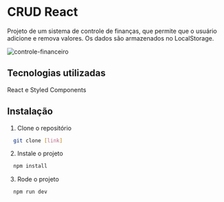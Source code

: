 
# CRUD React

Projeto de um sistema de controle de finanças, que permite que o usuário adicione e remova valores. Os dados são armazenados no LocalStorage.


![controle-financeiro](https://github.com/matheusduartedevs/controle-financeiro/assets/127058626/209b2f85-e17b-41d0-be34-a07be2d2f9f9)


## Tecnologias utilizadas

React e Styled Components


## Instalação

1. Clone o repositório

```bash
  git clone [link]
```

2. Instale o projeto
```bash
  npm install
```

3. Rode o projeto
```bash
  npm run dev
```
    
